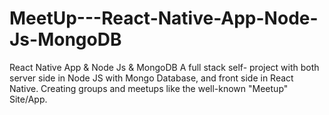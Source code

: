 # MeetUp---React-Native-App-Node-Js-MongoDB
React Native App &amp; Node Js &amp; MongoDB
A full stack self- project with both server side in Node JS with Mongo Database,
and front side in React Native.
Creating groups and meetups like the well-known "Meetup" Site/App.
